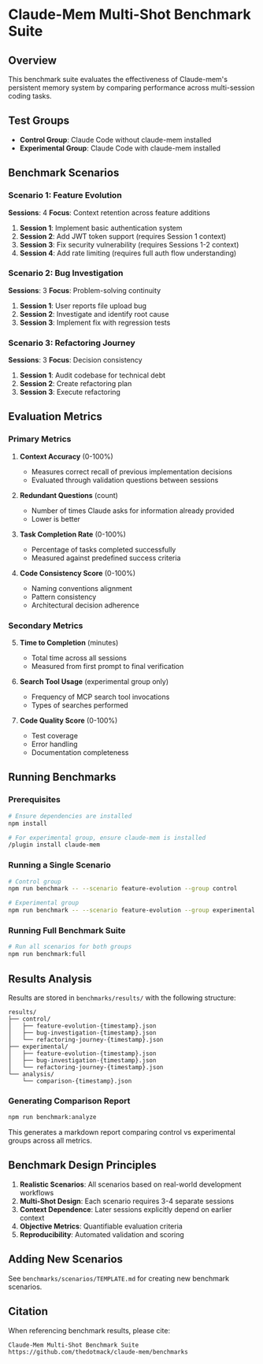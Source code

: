 # Claude-Mem Multi-Shot Benchmark Suite

## Overview

This benchmark suite evaluates the effectiveness of Claude-mem's persistent memory system by comparing performance across multi-session coding tasks.

## Test Groups

- **Control Group**: Claude Code without claude-mem installed
- **Experimental Group**: Claude Code with claude-mem installed

## Benchmark Scenarios

### Scenario 1: Feature Evolution
**Sessions**: 4
**Focus**: Context retention across feature additions

1. **Session 1**: Implement basic authentication system
2. **Session 2**: Add JWT token support (requires Session 1 context)
3. **Session 3**: Fix security vulnerability (requires Sessions 1-2 context)
4. **Session 4**: Add rate limiting (requires full auth flow understanding)

### Scenario 2: Bug Investigation
**Sessions**: 3
**Focus**: Problem-solving continuity

1. **Session 1**: User reports file upload bug
2. **Session 2**: Investigate and identify root cause
3. **Session 3**: Implement fix with regression tests

### Scenario 3: Refactoring Journey
**Sessions**: 3
**Focus**: Decision consistency

1. **Session 1**: Audit codebase for technical debt
2. **Session 2**: Create refactoring plan
3. **Session 3**: Execute refactoring

## Evaluation Metrics

### Primary Metrics

1. **Context Accuracy** (0-100%)
   - Measures correct recall of previous implementation decisions
   - Evaluated through validation questions between sessions

2. **Redundant Questions** (count)
   - Number of times Claude asks for information already provided
   - Lower is better

3. **Task Completion Rate** (0-100%)
   - Percentage of tasks completed successfully
   - Measured against predefined success criteria

4. **Code Consistency Score** (0-100%)
   - Naming conventions alignment
   - Pattern consistency
   - Architectural decision adherence

### Secondary Metrics

5. **Time to Completion** (minutes)
   - Total time across all sessions
   - Measured from first prompt to final verification

6. **Search Tool Usage** (experimental group only)
   - Frequency of MCP search tool invocations
   - Types of searches performed

7. **Code Quality Score** (0-100%)
   - Test coverage
   - Error handling
   - Documentation completeness

## Running Benchmarks

### Prerequisites

```bash
# Ensure dependencies are installed
npm install

# For experimental group, ensure claude-mem is installed
/plugin install claude-mem
```

### Running a Single Scenario

```bash
# Control group
npm run benchmark -- --scenario feature-evolution --group control

# Experimental group
npm run benchmark -- --scenario feature-evolution --group experimental
```

### Running Full Benchmark Suite

```bash
# Run all scenarios for both groups
npm run benchmark:full
```

## Results Analysis

Results are stored in `benchmarks/results/` with the following structure:

```
results/
├── control/
│   ├── feature-evolution-{timestamp}.json
│   ├── bug-investigation-{timestamp}.json
│   └── refactoring-journey-{timestamp}.json
├── experimental/
│   ├── feature-evolution-{timestamp}.json
│   ├── bug-investigation-{timestamp}.json
│   └── refactoring-journey-{timestamp}.json
└── analysis/
    └── comparison-{timestamp}.json
```

### Generating Comparison Report

```bash
npm run benchmark:analyze
```

This generates a markdown report comparing control vs experimental groups across all metrics.

## Benchmark Design Principles

1. **Realistic Scenarios**: All scenarios based on real-world development workflows
2. **Multi-Shot Design**: Each scenario requires 3-4 separate sessions
3. **Context Dependence**: Later sessions explicitly depend on earlier context
4. **Objective Metrics**: Quantifiable evaluation criteria
5. **Reproducibility**: Automated validation and scoring

## Adding New Scenarios

See `benchmarks/scenarios/TEMPLATE.md` for creating new benchmark scenarios.

## Citation

When referencing benchmark results, please cite:

```
Claude-Mem Multi-Shot Benchmark Suite
https://github.com/thedotmack/claude-mem/benchmarks
```
